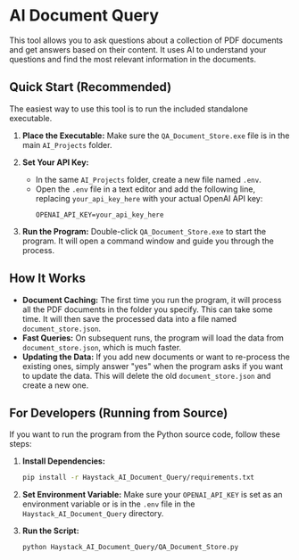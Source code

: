 # AI Document Query

This tool allows you to ask questions about a collection of PDF documents and get answers based on their content. It uses AI to understand your questions and find the most relevant information in the documents.

## Quick Start (Recommended)

The easiest way to use this tool is to run the included standalone executable.

1.  **Place the Executable:** Make sure the `QA_Document_Store.exe` file is in the main `AI_Projects` folder.

2.  **Set Your API Key:**
    *   In the same `AI_Projects` folder, create a new file named `.env`.
    *   Open the `.env` file in a text editor and add the following line, replacing `your_api_key_here` with your actual OpenAI API key:
        ```
        OPENAI_API_KEY=your_api_key_here
        ```

3.  **Run the Program:** Double-click `QA_Document_Store.exe` to start the program. It will open a command window and guide you through the process.

## How It Works

*   **Document Caching:** The first time you run the program, it will process all the PDF documents in the folder you specify. This can take some time. It will then save the processed data into a file named `document_store.json`.
*   **Fast Queries:** On subsequent runs, the program will load the data from `document_store.json`, which is much faster.
*   **Updating the Data:** If you add new documents or want to re-process the existing ones, simply answer "yes" when the program asks if you want to update the data. This will delete the old `document_store.json` and create a new one.

## For Developers (Running from Source)

If you want to run the program from the Python source code, follow these steps:

1.  **Install Dependencies:**
    ```bash
    pip install -r Haystack_AI_Document_Query/requirements.txt
    ```

2.  **Set Environment Variable:** Make sure your `OPENAI_API_KEY` is set as an environment variable or is in the `.env` file in the `Haystack_AI_Document_Query` directory.

3.  **Run the Script:**
    ```bash
    python Haystack_AI_Document_Query/QA_Document_Store.py
    ```

